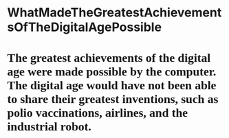 # WhatMadeTheGreatestAchievementsOfTheDigitalAgePossible
<head/>
<h1
style="font-family:verdana;"
      >The greatest achievements of the digital age were made possible by the computer. The digital age would have not been able to share their greatest inventions, such as polio vaccinations, airlines, and the industrial robot. </h1>
